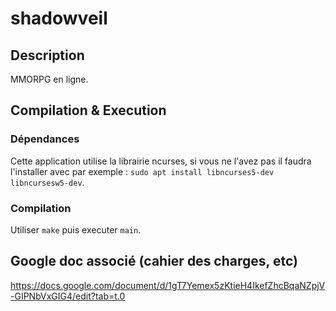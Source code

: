 # shadowveil

## Description
MMORPG en ligne.

## Compilation & Execution

### Dépendances
Cette application utilise la librairie ncurses, si vous ne l'avez pas il faudra l'installer avec par exemple : 
`sudo apt install libncurses5-dev libncursesw5-dev`.

### Compilation
Utiliser `make` puis executer `main`.

## Google doc associé (cahier des charges, etc)
https://docs.google.com/document/d/1gT7Yemex5zKtieH4IkefZhcBqaNZpjV-GIPNbVxGIG4/edit?tab=t.0

